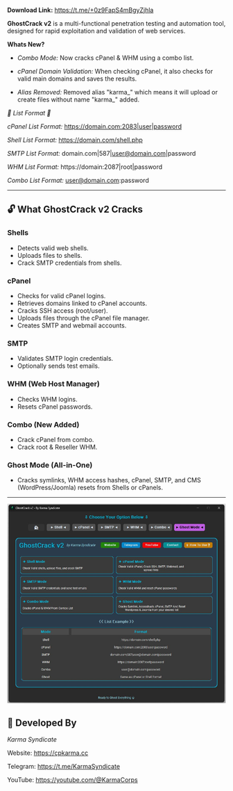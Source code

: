 **Download Link:** https://t.me/+0z9FapS4mBgyZjhla

**GhostCrack v2** is a multi-functional penetration testing and automation tool, designed for rapid exploitation and validation of web services.

**Whats New?**

- *Combo Mode:* Now cracks cPanel & WHM using a combo list.

- *cPanel Domain Validation:* When checking cPanel, it also checks for valid main domains and saves the results.

- *Alias Removed:* Removed alias "karma_" which means it will upload or create files without name "karma_" added.

*📝 List Format 📝*

*cPanel List Format:* https://domain.com:2083|user|password

*Shell List Format:* https://domain.com/shell.php

*SMTP List Format:* domain.com|587|user@domain.com|password

*WHM List Format:* https://domain:2087|root|password

*Combo List Format:* user@domain.com:password

---

## 🔓 What GhostCrack v2 Cracks

### Shells
- Detects valid web shells.
- Uploads files to shells.
- Crack SMTP credentials from shells.

### cPanel
- Checks for valid cPanel logins.
- Retrieves domains linked to cPanel accounts.
- Cracks SSH access (root/user).
- Uploads files through the cPanel file manager.
- Creates SMTP and webmail accounts.

### SMTP
- Validates SMTP login credentials.
- Optionally sends test emails.

### WHM (Web Host Manager)
- Checks WHM logins.
- Resets cPanel passwords.

### Combo (New Added)
- Crack cPanel from combo.
- Crack root & Reseller WHM.

### Ghost Mode (All-in-One)
- Cracks symlinks, WHM access hashes, cPanel, SMTP, and CMS (WordPress/Joomla) resets from Shells or cPanels.

---

![Alt text](https://raw.githubusercontent.com/karmasyndicate/poc/main/ghost.jpg)

## 👥 Developed By

*Karma Syndicate*  

Website: https://cpkarma.cc

Telegram: https://t.me/KarmaSyndicate

YouTube: https://youtube.com/@KarmaCorps
